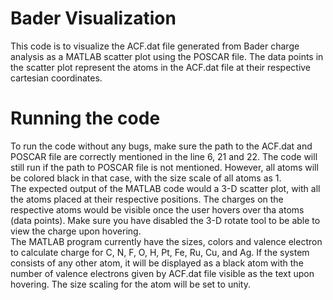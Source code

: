 # Bader Visualization
This code is to visualize the ACF.dat file generated from Bader charge analysis as a MATLAB scatter plot using the POSCAR file. The data points in the scatter plot represent the atoms in the ACF.dat file at their respective cartesian coordinates.
# Running the code
To run the code without any bugs, make sure the path to the ACF.dat and POSCAR file are correctly mentioned in the line 6, 21 and 22. The code will still run if the path to POSCAR file is not mentioned. However, all atoms will be colored black in that case, with the size scale of all atoms as 1. <br>
The expected output of the MATLAB code would a 3-D scatter plot, with all the atoms placed at their respective positions. The charges on the respective atoms would be visible once the user hovers over tha atoms (data points). Make sure you have disabled the 3-D rotate tool to be able to view the charge upon hovering. <br>
The MATLAB program currently have the sizes, colors and valence electron to calculate charge for C, N, F, O, H, Pt, Fe, Ru, Cu, and Ag. If the system consists of any other atom, it will be displayed as a black atom with the number of valence electrons given by ACF.dat file visible as the text upon hovering. The size scaling for the atom will be set to unity.
